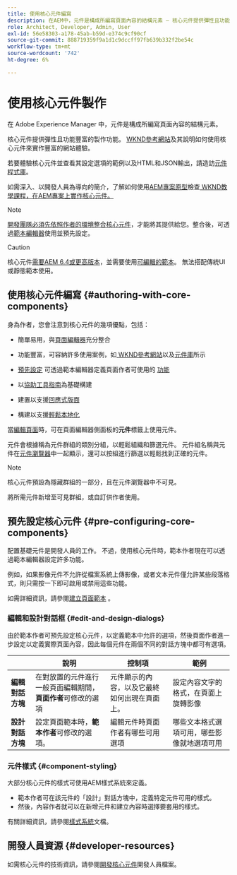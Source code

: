 ```yaml
---
title: 使用核心元件編寫
description: 在AEM中，元件是構成所編寫頁面內容的結構元素 — 核心元件提供彈性且功能豐富的製作功能。
role: Architect, Developer, Admin, User
exl-id: 56e58303-a178-45ab-b59d-e374c9cf90cf
source-git-commit: 888719359f9a1d1c9dccff97fb639b332f2be54c
workflow-type: tm+mt
source-wordcount: '742'
ht-degree: 6%

---
```


# 使用核心元件製作

在 Adobe Experience Manager 中，元件是構成所編寫頁面內容的結構元素。

核心元件提供彈性且功能豐富的製作功能。 [WKND參考網站](https://wknd.site)及其說明如何使用核心元件來實作豐富的網站體驗。

若要體驗核心元件並查看其設定選項的範例以及HTML和JSON輸出，請造訪[元件程式庫](https://adobe.com/go/aem_cmp_library)。

如需深入、以開發人員為導向的簡介，了解如何使用[AEM專案原型](/help/developing/archetype/overview.md)檢查[ WKND教學課程，在AEM專案上實作核心元件。](https://experienceleague.adobe.com/docs/experience-manager-learn/getting-started-wknd-tutorial-develop/overview.html)

>[!NOTE]
>
>[開發團隊必須先依照作者的環境整合核心元件](/help/get-started/using.md)，才能將其提供給您。整合後，可透過[範本編輯器](https://experienceleague.adobe.com/docs/experience-manager-cloud-service/sites/authoring/features/templates.html)使用並預先設定。

>[!CAUTION]
>
>核心元件[需要AEM 6.4或更高版本](/help/versions.md)，並需要使用[可編輯的範本](https://experienceleague.adobe.com/docs/experience-manager-cloud-service/sites/authoring/features/templates.html)。 無法搭配傳統UI或靜態範本使用。

## 使用核心元件編寫 {#authoring-with-core-components}

身為作者，您會注意到核心元件的幾項優點，包括：

* 簡單易用，與[頁面編輯器](https://experienceleague.adobe.com/docs/experience-manager-cloud-service/sites/authoring/fundamentals/editing-content.html)充分整合

* 功能豐富，可容納許多使用案例，如[ WKND參考網站](https://wknd.site)以及[元件庫](https://adobe.com/go/aem_cmp_library)所示

* [預先設定](#pre-configuring-core-components) 可透過範本編輯器定義頁面作者可使用的 [功能](https://experienceleague.adobe.com/docs/experience-manager-cloud-service/sites/authoring/features/templates.html)

* 以[協助工具指南](https://experienceleague.adobe.com/docs/experience-manager-cloud-service/sites/authoring/fundamentals/accessible-content.html)為基礎構建

* 建置以支援[回應式版面](https://experienceleague.adobe.com/docs/experience-manager-cloud-service/sites/authoring/features/responsive-layout.html)

* 構建以支援[輕鬆本地化](localization.md)

當[編輯頁面](https://experienceleague.adobe.com/docs/experience-manager-cloud-service/sites/authoring/fundamentals/editing-content.html)時，可在頁面編輯器側面板的&#x200B;**元件**&#x200B;標籤上使用元件。

元件會根據稱為元件群組的類別分組，以輕鬆組織和篩選元件。 元件組名稱與元件在[元件瀏覽器](https://experienceleague.adobe.com/docs/experience-manager-cloud-service/sites/authoring/fundamentals/editing-content.html)中一起顯示，還可以按組進行篩選以輕鬆找到正確的元件。

>[!NOTE]
>
>核心元件預設為隱藏群組的一部分，且在元件瀏覽器中不可見。
>
>將所需元件新增至可見群組，或自訂供作者使用。

## 預先設定核心元件 {#pre-configuring-core-components}

配置基礎元件是開發人員的工作。 不過，使用核心元件時，範本作者現在可以透過範本編輯器設定許多功能。

例如，如果影像元件不允許從檔案系統上傳影像，或者文本元件僅允許某些段落格式，則只需按一下即可啟用或禁用這些功能。

如需詳細資訊，請參閱[建立頁面範本](https://experienceleague.adobe.com/docs/experience-manager-cloud-service/sites/authoring/features/templates.html) 。

### 編輯和設計對話框 {#edit-and-design-dialogs}

由於範本作者可預先設定核心元件，以定義範本中允許的選項，然後頁面作者進一步設定以定義實際頁面內容，因此每個元件在兩個不同的對話方塊中都可有選項。

|  | 說明 | 控制項 | 範例 |
|--- |--- |--- |--- |
| **編輯對話方塊** | 在對放置的元件進行一般頁面編輯期間，**頁面作者**&#x200B;可修改的選項 | 元件顯示的內容，以及它最終如何出現在頁面上。 | 設定內容文字的格式，在頁面上旋轉影像 |
| **設計對話方塊** | 設定頁面範本時，**範本作者**&#x200B;可修改的選項。 | 編輯元件時頁面作者有哪些可用選項 | 哪些文本格式選項可用，哪些影像就地選項可用 |

### 元件樣式 {#component-styling}

大部分核心元件的樣式可使用AEM樣式系統來定義。

* 範本作者可在該元件的「設計」對話方塊中，定義特定元件可用的樣式。
* 然後，內容作者就可以在新增元件和建立內容時選擇要套用的樣式。

有關詳細資訊，請參閱[樣式系統](https://experienceleague.adobe.com/docs/experience-manager-cloud-service/sites/authoring/features/style-system.html)文檔。

## 開發人員資源 {#developer-resources}

如需核心元件的技術資訊，請參閱[開發核心元件](/help/developing/overview.md)開發人員檔案。
